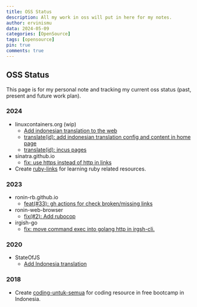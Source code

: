```yaml
---
title: OSS Status
description: All my work in oss will put in here for my notes.
author: ervinismu
data: 2024-05-09
categories: [OpenSource]
tags: [opensource]
pin: true
comments: true
---
```


## OSS Status
This page is for my personal note and tracking my current oss status (past, present and future work plan).

### 2024
- linuxcontainers.org (wip)
  - [Add indonesian translation to the web](https://github.com/lxc/linuxcontainers.org/issues/712)
  - [translate(id): add indonesian translation config and content in home page](https://github.com/lxc/linuxcontainers.org/pull/716)
  - [translate(id): incus pages](https://github.com/lxc/linuxcontainers.org/pull/717)
- sinatra.github.io
  - [fix: use https instead of http in links](https://github.com/sinatra/sinatra.github.com/pull/312)
- Create [ruby-links](https://github.com/ervinismu/ruby-links) for learning ruby related resources.

### 2023
- ronin-rb.github.io
  - [feat(#33): gh actions for check broken/missing links](https://github.com/ronin-rb/ronin-rb.github.io/pull/36)
- ronin-web-browser
  - [fix(#2): Add rubocop](https://github.com/ronin-rb/ronin-web-browser/pull/5)
- irgish-go
  - [fix: move command exec into golang http in irgsh-cli.](https://github.com/BlankOn/irgsh-go/pull/147)

### 2020
- StateOfJS
  - [Add Indonesia translation](https://github.com/Devographics/state-of-js-graphql-results-api/pull/60)

### 2018
- Create [coding-untuk-semua](https://github.com/ervinismu/coding-untuk-semua) for coding resource in free bootcamp in Indonesia.
